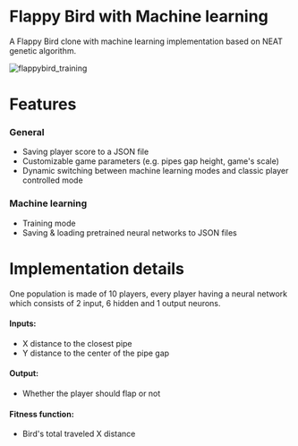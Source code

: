 # Flappy Bird with Machine learning
A Flappy Bird clone with machine learning implementation based on NEAT genetic algorithm.

![flappybird_training](https://github.com/user-attachments/assets/9a3be307-32a3-4849-8285-a34fd4f192ec)

# Features
### General
- Saving player score to a JSON file
- Customizable game parameters (e.g. pipes gap height, game's scale)
- Dynamic switching between machine learning modes and classic player controlled mode

### Machine learning
- Training mode
- Saving & loading pretrained neural networks to JSON files

# Implementation details
One population is made of 10 players, every player having a neural network which consists of 2 input, 6 hidden and 1 output neurons.<br>
#### Inputs:
- X distance to the closest pipe
- Y distance to the center of the pipe gap

#### Output:
- Whether the player should flap or not

#### Fitness function:
- Bird's total traveled X distance

